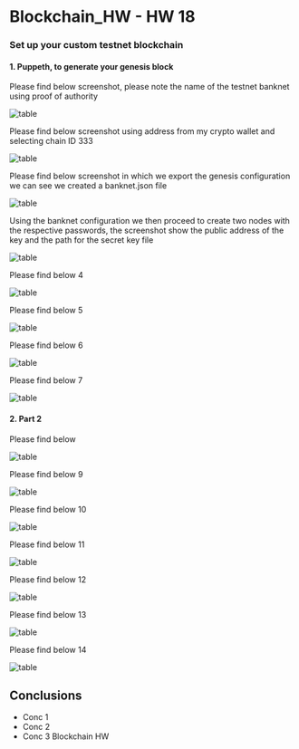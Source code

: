 # Blockchain_HW - HW 18 

###  Set up your custom testnet blockchain
#### 1. Puppeth, to generate your genesis block 

Please find below screenshot, please note the name of the testnet banknet using proof of authority

![table](https://github.com/andreaovelar/Blockchain_HW18/blob/master/images/Capture.PNG "CLOSE")

Please find below screenshot using address from my crypto wallet and selecting chain ID 333

![table](https://github.com/andreaovelar/Blockchain_HW18/blob/master/images/Capture1.PNG "CLOSE")

Please find below screenshot in which we export the genesis configuration we can see we created a banknet.json file 

![table](https://github.com/andreaovelar/Blockchain_HW18/blob/master/images/Capture2.PNG "CLOSE")

Using the banknet configuration we then proceed to create two nodes with the respective passwords, the screenshot show the public address of the key and the path for the secret key file 

![table](https://github.com/andreaovelar/Blockchain_HW18/blob/master/images/Capture3.PNG "CLOSE")

Please find below 4

![table](https://github.com/andreaovelar/Blockchain_HW18/blob/master/images/Capture4.PNG "CLOSE")

Please find below 5

![table](https://github.com/andreaovelar/Blockchain_HW18/blob/master/images/Capture5.PNG "CLOSE")

Please find below 6

![table](https://github.com/andreaovelar/Blockchain_HW18/blob/master/images/Capture55.PNG "CLOSE")

Please find below 7

![table](https://github.com/andreaovelar/Blockchain_HW18/blob/master/images/Capture6.PNG "CLOSE")


#### 2. Part 2 

Please find below 

![table](https://github.com/andreaovelar/Blockchain_HW18/blob/master/images/Capture7.PNG "CLOSE")

Please find below 9

![table](https://github.com/andreaovelar/Blockchain_HW18/blob/master/images/Capture8.PNG "CLOSE")

Please find below 10

![table](https://github.com/andreaovelar/Blockchain_HW18/blob/master/images/Capture9.PNG "CLOSE")

Please find below 11

![table](https://github.com/andreaovelar/Blockchain_HW18/blob/master/images/Capture10.PNG "CLOSE")

Please find below 12

![table](https://github.com/andreaovelar/Blockchain_HW18/blob/master/images/Capture11.PNG "CLOSE")

Please find below 13

![table](https://github.com/andreaovelar/Blockchain_HW18/blob/master/images/Capture12.PNG "CLOSE")

Please find below 14

![table](https://github.com/andreaovelar/Blockchain_HW18/blob/master/images/Capture13.PNG "CLOSE")

## Conclusions 
* Conc 1 
* Conc 2
* Conc 3
Blockchain HW 
